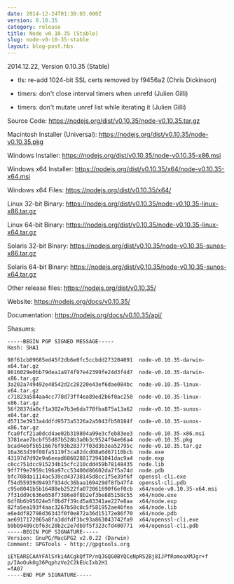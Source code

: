```yaml
---
date: 2014-12-24T01:30:03.000Z
version: 0.10.35
category: release
title: Node v0.10.35 (Stable)
slug: node-v0-10-35-stable
layout: blog-post.hbs
---
```


2014.12.22, Version 0.10.35 (Stable)

* tls: re-add 1024-bit SSL certs removed by f9456a2 (Chris Dickinson)

* timers: don't close interval timers when unrefd (Julien Gilli)

* timers: don't mutate unref list while iterating it (Julien Gilli)

Source Code: https://nodejs.org/dist/v0.10.35/node-v0.10.35.tar.gz

Macintosh Installer (Universal): https://nodejs.org/dist/v0.10.35/node-v0.10.35.pkg

Windows Installer: https://nodejs.org/dist/v0.10.35/node-v0.10.35-x86.msi

Windows x64 Installer: https://nodejs.org/dist/v0.10.35/x64/node-v0.10.35-x64.msi

Windows x64 Files: https://nodejs.org/dist/v0.10.35/x64/

Linux 32-bit Binary: https://nodejs.org/dist/v0.10.35/node-v0.10.35-linux-x86.tar.gz

Linux 64-bit Binary: https://nodejs.org/dist/v0.10.35/node-v0.10.35-linux-x64.tar.gz

Solaris 32-bit Binary: https://nodejs.org/dist/v0.10.35/node-v0.10.35-sunos-x86.tar.gz

Solaris 64-bit Binary: https://nodejs.org/dist/v0.10.35/node-v0.10.35-sunos-x64.tar.gz

Other release files: https://nodejs.org/dist/v0.10.35/

Website: https://nodejs.org/docs/v0.10.35/

Documentation: https://nodejs.org/docs/v0.10.35/api/

Shasums:
```
-----BEGIN PGP SIGNED MESSAGE-----
Hash: SHA1

98f61cb09685ed45f2db6e0fc5ccbdd273204091  node-v0.10.35-darwin-x64.tar.gz
8616029e0bb79dea1a974f97e42399fe24d3f4d7  node-v0.10.35-darwin-x86.tar.gz
3a202a749492e48542d2c28220e43ef6dae084bc  node-v0.10.35-linux-x64.tar.gz
c71823a584aa4cc778d73ff4ea89ed2b6f0ac250  node-v0.10.35-linux-x86.tar.gz
56f2837da0cf1a302e7b3e6da770fba875a13a62  node-v0.10.35-sunos-x64.tar.gz
d5713e3933a4ddfd9573a5326a2a5043fb50184f  node-v0.10.35-sunos-x86.tar.gz
fca0fcf21a0dcd4ae02b319804a99e3cfeb83ee3  node-v0.10.35-x86.msi
3781eae7bcbf55d87b528b3a0b3c9524f94e66a4  node-v0.10.35.pkg
bcad4ebf56516676f93b28377f03d3b3ea52795c  node-v0.10.35.tar.gz
16a363d39f08fa5119f3ca82dcd08a6d67110bcb  node.exe
43197d7d92e9a6eead6060288173941041dac9a4  node.exp
c0cc751dcc915234b15cfc210cdd459b78148435  node.lib
9ff7f9e7959c196a97cc53400d86602da7f5a74d  node.pdb
bfc708da1114ac539cd43738145d8cc1f5e39f6f  openssl-cli.exe
f54d55939d9493f934dc36baa169429df8fb47f4  openssl-cli.pdb
c95e8041b5b16488eb2522fa072061690f6ef0cb  x64/node-v0.10.35-x64.msi
7f31dd9c636e658f7386e8f8b2ef3be885158c55  x64/node.exe
6df8b6b95024e5f0bd7f39cd5a83341ae227e8aa  x64/node.exp
82fa5ea193f4aac3267b58c8c5f581952ae46fea  x64/node.lib
e6e4df82798d36343f0f0e872a36d15172e86f70  x64/node.pdb
ae6917172865a8fa3ddfdf3bc93a863043742fa9  x64/openssl-cli.exe
b9bb9409cbf63c20b2c2e7db9f5f323cfd400771  x64/openssl-cli.pdb
-----BEGIN PGP SIGNATURE-----
Version: GnuPG/MacGPG2 v2.0.22 (Darwin)
Comment: GPGTools - http://gpgtools.org

iEYEARECAAYFAlSYki4ACgkQfTP/nQJGQG0BYQCeNpRS2Bj8IJPfRomoaXMJgr+f
p/IAoOukOg36PqphzVe2C2kEUcIxb2H1
=fA07
-----END PGP SIGNATURE-----
```
